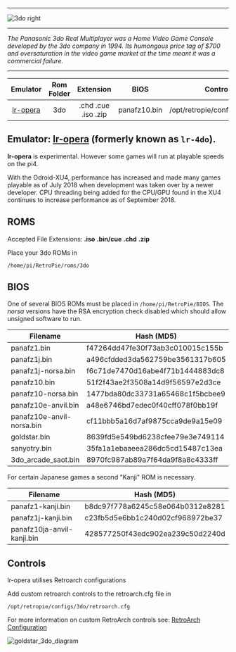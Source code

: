 ***

![3do right](https://cloud.githubusercontent.com/assets/10035308/12186059/8d7ec76a-b55c-11e5-9231-b0c561de271c.png)

***
_The Panasonic 3do Real Multiplayer was a Home Video Game Console developed by the 3do company in 1994. Its humongous price tag of $700 and oversaturation in the video game market at the time meant it was a commercial failure._

***

| Emulator | Rom Folder | Extension | BIOS |  Controller Config |
| :---: | :---: | :---: | :---: | :---: |
| [lr-opera](https://github.com/libretro/opera-libretro) | 3do  | .chd .cue .iso .zip | panafz10.bin | /opt/retropie/configs/3do/retroarch.cfg |

## Emulator: [lr-opera](https://github.com/libretro/opera-libretro) (formerly known as `lr-4do`).

**lr-opera** is experimental. However some games will run at playable speeds on the pi4.

With the Odroid-XU4, performance has increased and made many games playable as of July 2018 when development was taken over by a newer developer. CPU threading being added for the CPU/GPU found in the XU4 continues to increase performance as of September 2018.

## ROMS
Accepted File Extensions: **.iso** **.bin/cue** **.chd** **.zip**

Place your 3do ROMs in
```
/home/pi/RetroPie/roms/3do
```
## BIOS

One of several BIOS ROMs must be placed in `/home/pi/RetroPie/BIOS`. The _norsa_ versions have the RSA encryption check disabled which should allow unsigned software to run.

| Filename                  | Hash (MD5)                       |
| ------------------------- | -------------------------------- |
| panafz1.bin               | f47264dd47fe30f73ab3c010015c155b |
| panafz1j.bin              | a496cfdded3da562759be3561317b605 |
| panafz1j-norsa.bin        | f6c71de7470d16abe4f71b1444883dc8 |
| panafz10.bin              | 51f2f43ae2f3508a14d9f56597e2d3ce |
| panafz10-norsa.bin        | 1477bda80dc33731a65468c1f5bcbee9 |
| panafz10e-anvil.bin       | a48e6746bd7edec0f40cff078f0bb19f |
| panafz10e-anvil-norsa.bin | cf11bbb5a16d7af9875cca9de9a15e09 |
| goldstar.bin              | 8639fd5e549bd6238cfee79e3e749114 |
| sanyotry.bin              | 35fa1a1ebaaeea286dc5cd15487c13ea |
| 3do_arcade_saot.bin       | 8970fc987ab89a7f64da9f8a8c4333ff |

For certain Japanese games a second "Kanji" ROM is necessary.

| Filename                   | Hash (MD5)                       |
| -------------------------- | -------------------------------- |
| panafz1-kanji.bin          | b8dc97f778a6245c58e064b0312e8281 |
| panafz1j-kanji.bin         | c23fb5d5e6bb1c240d02cf968972be37 |
| panafz10ja-anvil-kanji.bin | 428577250f43edc902ea239c50d2240d |


## Controls

lr-opera utilises Retroarch configurations

Add custom retroarch controls to the retroarch.cfg file in
```shell
/opt/retropie/configs/3do/retroarch.cfg
```
For more information on custom RetroArch controls see: [RetroArch Configuration](RetroArch-Configuration)

![goldstar_3do_diagram](https://cloud.githubusercontent.com/assets/10035308/16599643/7f450bd6-42c0-11e6-84d7-9cc0944e7b01.png)
